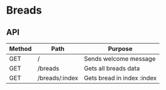 # Breads

## API

| Method        | Path          | Purpose |
| ------------- | ------------- | ------------- |
| GET | / | Sends welcome message |
| GET | /breads | Gets all breads data |
| GET | /breads/:index | Gets bread in index :index |